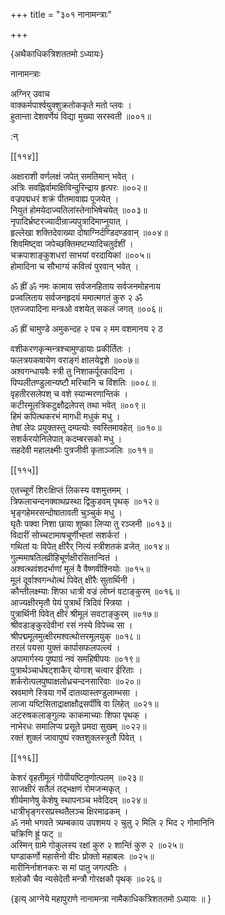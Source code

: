 +++
title = "३०१ नानामन्त्राः"

+++

\{अथैकाधिकत्रिशततमो ऽध्यायः\}

नानामन्त्राः  
    
अग्निर् उवाच  
वाक्कर्मपार्श्वयुक्शुक्रतोककृते मतो प्लवः ।  
हुतान्ता देशवर्णेयं विद्या मुख्या सरस्वती ॥००१॥  
    
:न्  
    
[^१]: धार्य चेति ख॥  
    
[^२]: विद्युत्पातविधाविति घ॥ , ज॥ , ञ॥ , ट॥ च  

[[११४]]
    
अक्षाराशी वर्णलक्षं जपेत् समतिमान् भवेत् ।  
अत्रिः सवह्निर्वामाक्षिविन्दुरिन्द्राय हृत्परः ॥००२॥  
वज्रपद्मधरं शक्रं पीतमावाह्य पूजयेत् ।  
नियुतं होमयेदाज्यतिलांस्तेनाभिषेचयेत् ॥००३॥  
नृपादिर्भ्रष्टरज्यादीन्राज्यपुत्रादिमाप्नुयात्   ।  
हृल्लेखा शक्तिदेवाख्या दोषाग्निर्दण्डिदण्डवान्   ॥००४॥  
शिवमिष्ट्वा जपेच्छक्तिमष्टम्यादिचतुर्दशीं   ।  
चक्रपाशाङ्कुशधरां साभयां वरदायिकां   ॥००५॥  
होमादिना च सौभाग्यं कवित्वं पुरवान् भवेत् ।  
    
ॐ ह्रीं ॐ नमः कामाय सर्वजनहिताय सर्वजनमोहनाय  
प्रज्वलिताय सर्वजनहृदयं ममात्मगतं कुरु २ ॐ  
एतज्जपादिना मन्त्रओ वशयेत् सकलं जगत् ॥००६॥  
    
ॐ ह्रीं चामुण्डे अमुकन्दह २ पच २ मम वशमानय २ ठ  
[^२]:  
वशीकरणकृन्मन्त्रश्चामुण्डायाः प्रकीर्तितः   ।  
फलत्रयकषायेण वराङ्गं क्षालयेद्वशे ॥००७॥  
अश्वगन्धायवैः स्त्री तु निशाकर्पूरकादिना ।  
पिप्पलीतण्डुलान्यष्टौ मरिचानि च विंशतिः   ॥००८॥  
वृहतीरसलेपश् च वशे स्यान्मरणान्तिकं ।  
कटीरमूलत्रिकटुक्षौद्रलेपस् तथा भवेत् ॥००९॥  
हिमं कपित्थकरभं मागधी मधुकं मधु ।  
तेषां लेपः प्रयुक्तस्तु दम्पत्योः स्वस्तिमावहेत्   ॥०१०॥  
सशर्करयोनिलेपात् कदम्बरसको मधु ।  
सहदेवी महालक्ष्मीः पुत्रजीवी कृताञ्जलिः   ॥०११॥  

[[११५]]
    
एतच्चूर्णं शिरःक्षिप्तं लिकस्य वशमुत्तमम्   ।  
त्रिफलाचन्दनक्वाथप्रस्था द्विकुडवम् पृथक् ॥०१२॥  
भृङ्गहेमरसन्दोषातावती चुञ्चुकं मधु ।  
घृतैः पक्वा निशा छाया शुष्का लिप्या तु रञ्जनी   ॥०१३॥  
विदारीं सोच्चटामाषचूर्णीभ्ह्तां सशर्करां   ।  
गथितां यः विपेत् क्षीरैर् नित्यं स्त्रीशतकं व्रजेत्   ॥०१४॥  
गुल्ममाषतिलव्रीहिचूर्णक्षीरसितान्वितं ।  
अश्वत्थवंशदर्भाणां मूलं वै वैष्णवीश्नियोः   ॥०१५॥  
मूलं दूर्वाश्वगन्धोत्थं पिवेत् क्षीरैः सुतार्थिनी   ।  
कौन्तीलक्ष्म्याः शिफा धात्री वज्रं लोघ्नं वटाङ्कुरम्   ॥०१६॥  
आज्यक्षीरमृतौ पेयं पुत्रार्थं त्रिदिवं स्त्रिया   ।  
पुत्रार्थिनी पिवेत् क्षीरं श्रीमूलं सवटाङ्कुरम्   ॥०१७॥  
श्रीवडाङ्कुरदेवीनां रसं नस्ये विपेच्च सा ।  
श्रीपद्ममूलमुत्क्षीरमश्वत्थोत्तरमूलयुक् ॥०१८॥  
तरलं पयसा युक्तं कार्पासफलपल्ल्वं ।  
अपामार्गस्य पुष्पाग्रं नवं समहिषीपयः   ॥०१९॥  
पुत्रार्थञ्चार्धषट्शाकैर् योगाश् चत्वार ईरिताः   ।  
शर्करोत्पलपुष्पाक्षलोध्रचन्दनसारिवाः ॥०२०॥  
स्रवमाणे स्त्रिया गर्भे दातव्यास्तण्डुलाम्भसा ।  
लाजा यष्टिसिताद्राक्षाक्षौद्रसर्पींषि वा लिहेत्   ॥०२१॥  
अटरुषकलाङ्गुल्यः काकमाच्याः शिफा पृथक्   ।  
नाभेरधः समालिप्य प्रसूते प्रमदा सुखम् ॥०२२॥  
रक्तं शुक्लं जावापुष्पं रक्तशुक्लस्त्रुतौ पिवेत्   ।  

[[११६]]
    
केशरं वृहतीमूलं गोपीयष्टितृणोत्पलम्   ॥०२३॥  
साजक्षीरं सतैलं तद्भक्षणं रोमजन्मकृत्   ।  
शीर्यमाणेषु केशेषु स्थापनञ्च भवेदिदम् ॥०२४॥  
धात्रीभृङ्गरसप्रस्थतैलञ्च क्षिरमाढकम्   ।  
ॐ नमो भगवते त्र्यम्बकाय उपशमय २ चुलु २ मिलि २ भिद २ गोमानिनि  
चक्रिणि ह्रूं फट् ॥  
अस्मिन् ग्रामे गोकुलस्य रक्षां कुरु २ शान्तिं कुरु २   ॥०२५॥  
घण्डाकर्णो महासेनो वीरः प्रोक्तो महाबलः   ॥०२५॥  
मारीनिर्नाशनकरः स मां पातु जगत्पतिः ।  
श्लोकौ चैव न्यसेदेतौ मन्त्रौ गोरक्षकौ पृथक् ॥०२६॥  
    
\{इत्य् आग्नेये महापुराणे नानामन्त्रा नामैकाधिकत्रिशततमो ऽध्यायः ॥  }